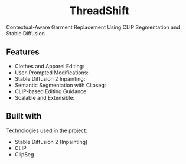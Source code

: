 <h1 align="center" id="title">ThreadShift</h1>

<p id="description">Contextual-Aware Garment Replacement Using CLIP Segmentation and Stable Diffusion</p>

  
  
<h2>Features</h2>

*   Clothes and Apparel Editing:
*   User-Prompted Modifications:
*   Stable Diffusion 2 Inpainting:
*   Semantic Segmentation with Clipseg:
*   CLIP-based Editing Guidance:
*   Scalable and Extensible:

  
  
<h2> Built with</h2>

Technologies used in the project:

*   Stable Diffusion 2 (Inpainting)
*   CLIP
*   ClipSeg
